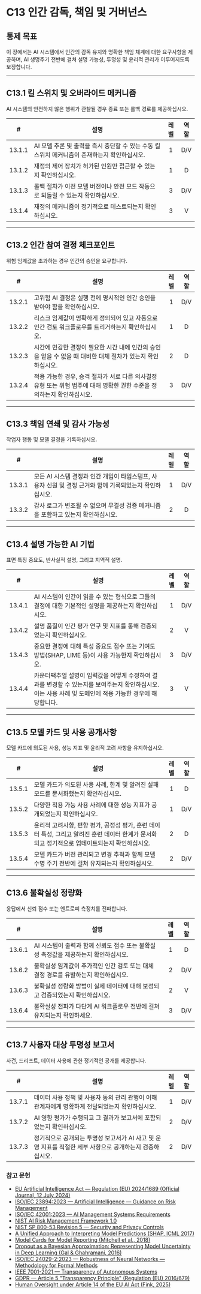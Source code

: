 # C13 인간 감독, 책임 및 거버넌스

## 통제 목표

이 장에서는 AI 시스템에서 인간의 감독 유지와 명확한 책임 체계에 대한 요구사항을 제공하며, AI 생명주기 전반에 걸쳐 설명 가능성, 투명성 및 윤리적 관리가 이루어지도록 보장합니다.

---

## C13.1 킬 스위치 및 오버라이드 메커니즘

AI 시스템의 안전하지 않은 행위가 관찰될 경우 종료 또는 롤백 경로를 제공하십시오.

|   #    | 설명                                                      | 레벨  | 역할  |
| :----: | ------------------------------------------------------- | :-: | :-: |
| 13.1.1 | AI 모델 추론 및 출력을 즉시 중단할 수 있는 수동 킬 스위치 메커니즘이 존재하는지 확인하십시오. |  1  | D/V |
| 13.1.2 | 재정의 제어 장치가 허가된 인원만 접근할 수 있는지 확인하십시오.                    |  1  |  D  |
| 13.1.3 | 롤백 절차가 이전 모델 버전이나 안전 모드 작동으로 되돌릴 수 있는지 확인하십시오.          |  3  | D/V |
| 13.1.4 | 재정의 메커니즘이 정기적으로 테스트되는지 확인하십시오.                          |  3  |  V  |

---

## C13.2 인간 참여 결정 체크포인트

위험 임계값을 초과하는 경우 인간의 승인을 요구합니다.

|   #    | 설명                                                                    | 레벨  | 역할  |
| :----: | --------------------------------------------------------------------- | :-: | :-: |
| 13.2.1 | 고위험 AI 결정은 실행 전에 명시적인 인간 승인을 받아야 함을 확인하십시오.                           |  1  | D/V |
| 13.2.2 | 리스크 임계값이 명확하게 정의되어 있고 자동으로 인간 검토 워크플로우를 트리거하는지 확인하십시오.                |  1  |  D  |
| 13.2.3 | 시간에 민감한 결정이 필요한 시간 내에 인간의 승인을 얻을 수 없을 때 대비한 대체 절차가 있는지 확인하십시오.        |  2  |  D  |
| 13.2.4 | 적용 가능한 경우, 승격 절차가 서로 다른 의사결정 유형 또는 위험 범주에 대해 명확한 권한 수준을 정의하는지 확인하십시오. |  3  | D/V |

---

## C13.3 책임 연쇄 및 감사 가능성

작업자 행동 및 모델 결정을 기록하십시오.

|   #    | 설명                                                            | 레벨  | 역할  |
| :----: | ------------------------------------------------------------- | :-: | :-: |
| 13.3.1 | 모든 AI 시스템 결정과 인간 개입이 타임스탬프, 사용자 신원 및 결정 근거와 함께 기록되었는지 확인하십시오. |  1  | D/V |
| 13.3.2 | 감사 로그가 변조될 수 없으며 무결성 검증 메커니즘을 포함하고 있는지 확인하십시오.                |  2  |  D  |

---

## C13.4 설명 가능한 AI 기법

표면 특징 중요도, 반사실적 설명, 그리고 지역적 설명.

|   #    | 설명                                                                                      | 레벨  | 역할  |
| :----: | --------------------------------------------------------------------------------------- | :-: | :-: |
| 13.4.1 | AI 시스템이 인간이 읽을 수 있는 형식으로 그들의 결정에 대한 기본적인 설명을 제공하는지 확인하십시오.                              |  1  | D/V |
| 13.4.2 | 설명 품질이 인간 평가 연구 및 지표를 통해 검증되었는지 확인하십시오.                                                 |  2  |  V  |
| 13.4.3 | 중요한 결정에 대해 특성 중요도 점수 또는 기여도 방법(SHAP, LIME 등)이 사용 가능한지 확인하십시오.                           |  3  | D/V |
| 13.4.4 | 카운터팩추얼 설명이 입력값을 어떻게 수정하여 결과를 변경할 수 있는지를 보여주는지 확인하십시오. 이는 사용 사례 및 도메인에 적용 가능한 경우에 해당합니다. |  3  |  V  |

---

## C13.5 모델 카드 및 사용 공개사항

모델 카드에 의도된 사용, 성능 지표 및 윤리적 고려 사항을 유지하십시오.

|   #    | 설명                                                                                 | 레벨  | 역할  |
| :----: | ---------------------------------------------------------------------------------- | :-: | :-: |
| 13.5.1 | 모델 카드가 의도된 사용 사례, 한계 및 알려진 실패 모드를 문서화했는지 확인하십시오.                                   |  1  |  D  |
| 13.5.2 | 다양한 적용 가능 사용 사례에 대한 성능 지표가 공개되었는지 확인하십시오.                                          |  1  | D/V |
| 13.5.3 | 윤리적 고려사항, 편향 평가, 공정성 평가, 훈련 데이터 특성, 그리고 알려진 훈련 데이터 한계가 문서화되고 정기적으로 업데이트되는지 확인하십시오. |  2  |  D  |
| 13.5.4 | 모델 카드가 버전 관리되고 변경 추적과 함께 모델 수명 주기 전반에 걸쳐 유지되는지 확인하십시오.                             |  2  | D/V |

---

## C13.6 불확실성 정량화

응답에서 신뢰 점수 또는 엔트로피 측정치를 전파합니다.

|   #    | 설명                                               | 레벨  | 역할  |
| :----: | ------------------------------------------------ | :-: | :-: |
| 13.6.1 | AI 시스템이 출력과 함께 신뢰도 점수 또는 불확실성 측정값을 제공하는지 확인하십시오. |  1  |  D  |
| 13.6.2 | 불확실성 임계값이 추가적인 인간 검토 또는 대체 결정 경로를 유발하는지 확인하십시오.  |  2  | D/V |
| 13.6.3 | 불확실성 정량화 방법이 실제 데이터에 대해 보정되고 검증되었는지 확인하십시오.      |  2  |  V  |
| 13.6.4 | 불확실성 전파가 다단계 AI 워크플로우 전반에 걸쳐 유지되는지 확인하세요.        |  3  | D/V |

---

## C13.7 사용자 대상 투명성 보고서

사건, 드리프트, 데이터 사용에 관한 정기적인 공개를 제공합니다.

|   #    | 설명                                                           | 레벨  | 역할  |
| :----: | ------------------------------------------------------------ | :-: | :-: |
| 13.7.1 | 데이터 사용 정책 및 사용자 동의 관리 관행이 이해관계자에게 명확하게 전달되었는지 확인하십시오.        |  1  | D/V |
| 13.7.2 | AI 영향 평가가 수행되고 그 결과가 보고서에 포함되었는지 확인하십시오.                     |  2  | D/V |
| 13.7.3 | 정기적으로 공개되는 투명성 보고서가 AI 사고 및 운영 지표를 적절한 세부 사항으로 공개하는지 검증하십시오. |  2  | D/V |

### 참고 문헌

* [EU Artificial Intelligence Act — Regulation (EU) 2024/1689 (Official Journal, 12 July 2024)](https://eur-lex.europa.eu/eli/reg/2024/1689/oj)
* [ISO/IEC 23894:2023 — Artificial Intelligence — Guidance on Risk Management](https://www.iso.org/standard/77304.html)
* [ISO/IEC 42001:2023 — AI Management Systems Requirements](https://www.iso.org/standard/81230.html)
* [NIST AI Risk Management Framework 1.0](https://nvlpubs.nist.gov/nistpubs/ai/nist.ai.100-1.pdf)
* [NIST SP 800-53 Revision 5 — Security and Privacy Controls](https://nvlpubs.nist.gov/nistpubs/SpecialPublications/NIST.SP.800-53r5.pdf)
* [A Unified Approach to Interpreting Model Predictions (SHAP, ICML 2017)](https://arxiv.org/abs/1705.07874)
* [Model Cards for Model Reporting (Mitchell et al., 2018)](https://arxiv.org/abs/1810.03993)
* [Dropout as a Bayesian Approximation: Representing Model Uncertainty in Deep Learning (Gal & Ghahramani, 2016)](https://arxiv.org/abs/1506.02142)
* [ISO/IEC 24029-2:2023 — Robustness of Neural Networks — Methodology for Formal Methods](https://www.iso.org/standard/79804.html)
* [IEEE 7001-2021 — Transparency of Autonomous Systems](https://standards.ieee.org/ieee/7001/6929/)
* [GDPR — Article 5 "Transparency Principle" (Regulation (EU) 2016/679)](https://eur-lex.europa.eu/legal-content/EN/TXT/PDF/?uri=CELEX%3A32016R0679)
* [Human Oversight under Article 14 of the EU AI Act (Fink, 2025)](https://papers.ssrn.com/sol3/papers.cfm?abstract_id=5147196)

